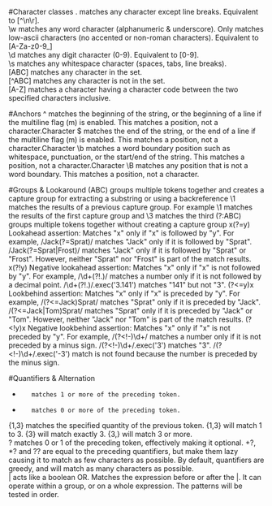
#Character classes
.		 matches any character except line breaks. Equivalent to [^\n\r].	
\w		 matches any word character (alphanumeric & underscore). Only matches low-ascii characters (no accented or non-roman characters). Equivalent to [A-Za-z0-9_]	
\d		 matches any digit character (0-9). Equivalent to [0-9].	
\s		 matches any whitespace character (spaces, tabs, line breaks).	
[ABC]	 matches any character in the set.	
[^ABC]	 matches any character is not in the set.	
[A-Z]	 matches a character having a character code between the two specified characters inclusive.

#Anchors
^		 matches the beginning of the string, or the beginning of a line if the multiline flag (m) is enabled. This matches a position, not a character.Character
$		 matches the end of the string, or the end of a line if the multiline flag (m) is enabled. This matches a position, not a character.Character
\b		 matches a word boundary position such as whitespace, punctuation, or the start/end of the string. This matches a position, not a character.Character
\B		 matches any position that is not a word boundary. This matches a position, not a character.

#Groups & Lookaround
(ABC)	 groups multiple tokens together and creates a capture group for extracting a substring or using a backreference
\1		 matches the results of a previous capture group. For example \1 matches the results of the first capture group and \3 matches the third
(?:ABC)	 groups multiple tokens together without creating a capture group
x(?=y)	 Lookahead assertion: Matches "x" only if "x" is followed by "y". For example, /Jack(?=Sprat)/ matches "Jack" only if it is followed by "Sprat".
/Jack(?=Sprat|Frost)/ matches "Jack" only if it is followed by "Sprat" or "Frost". However, neither "Sprat" nor "Frost" is part of the match results.
x(?!y)   Negative lookahead assertion: Matches "x" only if "x" is not followed by "y". For example, /\d+(?!\.)/ matches a number only if it is not followed by a decimal point. /\d+(?!\.)/.exec('3.141') matches "141" but not "3".
(?<=y)x  Lookbehind assertion: Matches "x" only if "x" is preceded by "y". For example, /(?<=Jack)Sprat/ matches "Sprat" only if it is preceded by "Jack". /(?<=Jack|Tom)Sprat/ matches "Sprat" only if it is preceded by "Jack" or "Tom". However, neither "Jack" nor "Tom" is part of the match results.
(?<!y)x  Negative lookbehind assertion: Matches "x" only if "x" is not preceded by "y". For example, /(?<!-)\d+/ matches a number only if it is not preceded by a minus sign. /(?<!-)\d+/.exec('3') matches "3". /(?<!-)\d+/.exec('-3') match is not found because the number is preceded by the minus sign.

#Quantifiers & Alternation
+		 matches 1 or more of the preceding token.	
*		 matches 0 or more of the preceding token.	
{1,3}	 matches the specified quantity of the previous token. {1,3} will match 1 to 3. {3} will match exactly 3. {3,} will match 3 or more.	
?		 matches 0 or 1 of the preceding token, effectively making it optional.	
+?, *? and ?? are equal to the preceding quantifiers, but make them lazy causing it to match as few characters as possible. By default, quantifiers are greedy, and will match as many characters as possible.	
|		 acts like a boolean OR. Matches the expression before or after the |. It can operate within a group, or on a whole expression. The patterns will be tested in order.

